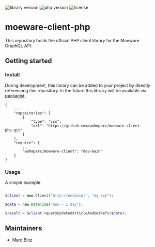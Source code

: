 
![library version](https://img.shields.io/packagist/v/wohnparc/moeware-client)
![php version](https://img.shields.io/packagist/dependency-v/wohnparc/moeware-client/php)
![license](https://img.shields.io/packagist/l/wohnparc/moeware-client)

# moeware-client-php

This repository holds the official PHP client library for the Moeware GraphQL API.

## Getting started

### Install

During development, this library can be added to your project by directly referencing this repository.
In the future this library will be available via [packagist](https://packagist.org/).

```composer
{
    ...
    "repositories": [
        {
            "type": "vcs",
            "url": "https://github.com/wohnparc/moeware-client-php.git"
        }
    ],
    "require": {
        ...
        "wohnparc/moeware-client": "dev-main"
    }
}
```

### Usage

A simple example:

```php

$client = new Client("http://endpoint", "my_key");

$date = new DateTime("now - 1 day");

$result = $client->queryUpdatedArticleAndSetRefs($date);

```

## Maintainers

- [Marc Binz](https://github.com/marcbinz)
